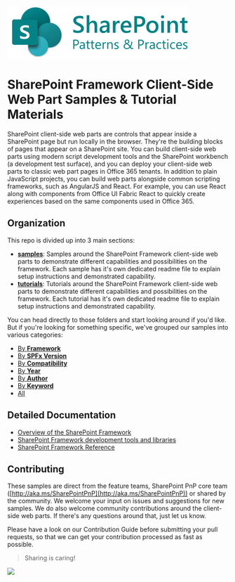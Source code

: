![SharePoint Patterns & Practices](./img/sharepointpnp.svg)

# SharePoint Framework Client-Side Web Part Samples & Tutorial Materials

SharePoint client-side web parts are controls that appear inside a SharePoint page but run locally in the browser. They're the building blocks of pages that appear on a SharePoint site. You can build client-side web parts using modern script development tools and the SharePoint workbench (a development test surface), and you can deploy your client-side web parts to classic web part pages in Office 365 tenants. In addition to plain JavaScript projects, you can build web parts alongside common scripting frameworks, such as AngularJS and React. For example, you can use React along with components from Office UI Fabric React to quickly create experiences based on the same components used in Office 365.

## Organization

This repo is divided up into 3 main sections:

- **[samples](https://github.com/SharePoint/sp-dev-fx-webparts/tree/master/samples)**: Samples around the SharePoint Framework client-side web parts to demonstrate different capabilities and possibilities on the framework. Each sample has it's own dedicated readme file to explain setup instructions and demonstrated capability.
- **[tutorials](https://github.com/SharePoint/sp-dev-fx-webparts/tree/master/tutorials)**: Tutorials around the SharePoint Framework client-side web parts to demonstrate different capabilities and possibilities on the framework. Each tutorial has it's own dedicated readme file to explain setup instructions and demonstrated capability.

You can head directly to those folders and start looking around if you'd like. But if you're looking for something specific, we've grouped our samples into various categories:

- [By **Framework**](./samples/framework.md)
- [By **SPFx Version**](./samples/spfx.md)
- [By **Compatibility**](./samples/compatibility.md)
- [By **Year**](./samples/year.md)
- [By **Author**](./samples/author.md)
- [By **Keyword**](./samples/keyword.md)
- [All](./samples/all.md)

## Detailed Documentation

- [Overview of the SharePoint Framework](http://dev.office.com/sharepoint/docs/spfx/sharepoint-framework-overview)
- [SharePoint Framework development tools and libraries](http://dev.office.com/sharepoint/docs/spfx/tools-and-libraries)
- [SharePoint Framework Reference](http://aka.ms/spfx-reference)

## Contributing

These samples are direct from the feature teams, SharePoint PnP core team ([http://aka.ms/SharePointPnP](http://aka.ms/SharePointPnP)) or shared by the community. We welcome your input on issues and suggestions for new samples. We do also welcome community contributions around the client-side web parts. If there's any questions around that, just let us know.

Please have a look on our Contribution Guide before submitting your pull requests, so that we can get your contribution processed as fast as possible.

> Sharing is caring!

<img src="https://telemetry.sharepointpnp.com/sp-dev-fx-webparts/docs/index" />